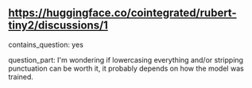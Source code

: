 ## https://huggingface.co/cointegrated/rubert-tiny2/discussions/1

contains_question: yes

question_part: I'm wondering if lowercasing everything and/or stripping punctuation can be worth it, it probably depends on how the model was trained. 